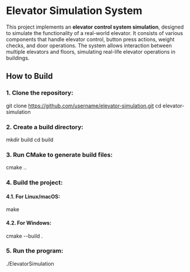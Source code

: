 # Elevator Simulation System

This project implements an **elevator control system simulation**, designed to simulate the functionality of a real-world elevator. It consists of various components that handle elevator control, button press actions, weight checks, and door operations. The system allows interaction between multiple elevators and floors, simulating real-life elevator operations in buildings.

## How to Build

### 1. Clone the repository:
git clone https://github.com/username/elevator-simulation.git cd elevator-simulation
### 2. Create a build directory:
mkdir build cd build
### 3. Run CMake to generate build files:
cmake ..
### 4. Build the project:
#### 4.1. For Linux/macOS:
make
#### 4.2. For Windows:
cmake --build .
### 5. Run the program:
./ElevatorSimulation
